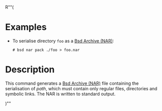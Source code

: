R""(

# Examples

* To serialise directory `foo` as a [Bsd Archive (NAR)][Bsd Archive]:

  ```console
  # bsd nar pack ./foo > foo.nar
  ```

# Description

This command generates a [Bsd Archive (NAR)][Bsd Archive] file containing the serialisation of
*path*, which must contain only regular files, directories and
symbolic links. The NAR is written to standard output.

[Bsd Archive]: @docroot@/store/file-system-object/content-address.md#serial-bsd-archive

)""
